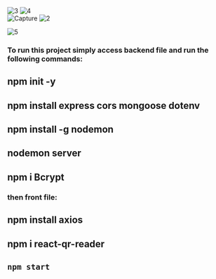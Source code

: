 
![3](https://user-images.githubusercontent.com/97188701/178533330-cf7e0727-faa6-4360-90a4-83954ffa0e94.PNG)
![4](https://user-images.githubusercontent.com/97188701/178533338-93f68125-9b04-4707-9133-9c7081731e88.PNG)
<br/>
![Capture](https://user-images.githubusercontent.com/97188701/178533353-ef60ddee-edc6-4530-82b3-9a0699b705bc.PNG)
![2](https://user-images.githubusercontent.com/97188701/178533358-9b313393-a60e-4af2-8006-3aa3261d9077.PNG)
<br/>

![5](https://user-images.githubusercontent.com/97188701/178533342-e9719451-9da0-4924-b9bb-bd2f9e721358.PNG)





### To run this project simply access backend file and run the following commands:

## npm init -y
## npm install express cors mongoose dotenv
## npm install -g nodemon
## nodemon server
## npm i Bcrypt 

### then front file:

## npm install axios
## npm i react-qr-reader
## `npm start`
